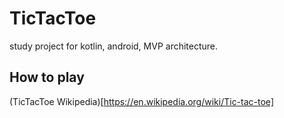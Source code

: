 # TicTacToe

study project for kotlin, android, MVP architecture.

## How to play

(TicTacToe Wikipedia)[https://en.wikipedia.org/wiki/Tic-tac-toe]

